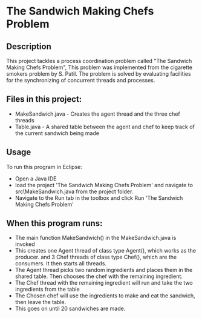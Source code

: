 # The Sandwich Making Chefs Problem
## Description
This project tackles a process coordination problem called "The Sandwich Making Chefs Problem", This problem was implemented from the cigarette smokers problem by S. Patil. The problem is solved by evaluating facilities for the synchronizing of concurrent threads and processes.

## Files in this project:
- MakeSandwich.java - Creates the agent thread and the three chef threads
- Table.java - A shared table between the agent and chef to keep track of the current sandwich being made

## Usage
To run this program in Eclipse:
 - Open a Java IDE
 - load the project 'The Sandwich Making Chefs Problem' and navigate to src\MakeSandwich.java from the project folder.
 - Navigate to the Run tab in the toolbox and click Run 'The Sandwich Making Chefs Problem'
 
## When this program runs:
- The main function MakeSandwich() in the MakeSandwich.java is invoked
- This creates one Agent thread of class type Agent(), which works as the producer.
 and 3 Chef threads of class type Chef(), which are the consumers. It then starts all threads.
- The Agent thread picks two random ingredients and places them in the shared table. Then chooses the chef with the remaining ingredient.
- The Chef thread with the remaining ingredient will run and take the two ingredients from the table
- The Chosen chef will use the ingredients to make and eat the sandwich, then leave the table.
- This goes on until 20 sandwiches are made.
